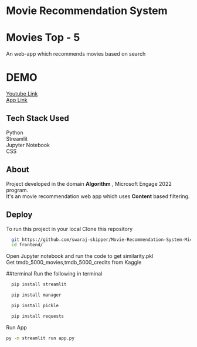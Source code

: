 # Movie Recommendation System
# Movies Top - 5
An web-app which recommends movies based on search
# DEMO
[Youtube Link](https://studio.youtube.com/video/uQqW3SjQ8fc/edit)<br/>
[App Link](https://recommend5.herokuapp.com/)<br/>
## Tech Stack Used
Python<br/>
Streamlit<br/>
Jupyter Notebook<br/>
CSS<br/>
## About
Project developed in the domain **Algorithm** , Microsoft Engage 2022 program.<br/>
It's an movie recommendation web app which uses **Content** based filtering.
## Deploy
To run this project in your local
Clone this repository
```bash
  git https://github.com/swaraj-skipper/Movie-Recommendation-System-Microsoft-Engage.git
  cd frontend/
```
Open Jupyter notebook and run the code to get similarity.pkl<br/>
Get tmdb_5000_movies,tmdb_5000_credits from Kaggle

##terminal
Run the following in terminal
```bash
  pip install streamlit
```
```bash
  pip install manager
```
```bash
  pip install pickle
```
```bash
  pip install requests
```

Run App
```bash
py -m streamlit run app.py
```
